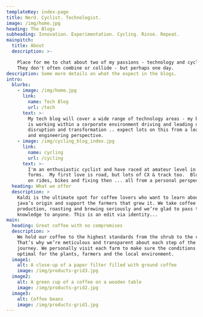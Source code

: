 ```yaml
---
templateKey: index-page
title: Nerd. Cyclist. Technologist.
image: /img/home.jpg
heading: The Blogs
subheading: Innovation. Experimentation. Cycling. Rinse. Repeat.
mainpitch:
  title: About
  description: >-

    Place for me to chat about two of my passions - technology and cycling. 
    They don't often combine or collide - but perhaps one day.
description: Some more details on what the expect in the blogs.
intro:
  blurbs:
    - image: /img/home.jpg
      link:
        name: Tech Blog
        url: /tech
      text: >-
        My tech blog will cover a wide range of technology areas - my background
        is working within a corporate environment driving and leading digital
        disruption and transformation .. expect lots on this from a leadership
        and engineering perspective.
    - image: /img/cycling_blog_index.jpg
      link:
        name: cycling
        url: /cycling
      text: >-
        I'm an enthusiastic cyclist and have raced at amateur level in most
        forms.  My first love is road, but lots of CX & track too.  Blog will be
        on rides, bikes and fixing then ... all from a personal perspective.
  heading: What we offer
  description: >
    Kaldi is the ultimate spot for coffee lovers who want to learn about their
    java’s origin and support the farmers that grew it. We take coffee
    production, roasting and brewing seriously and we’re glad to pass that
    knowledge to anyone. This is an edit via identity...
main:
  heading: Great coffee with no compromises
  description: >
    We hold our coffee to the highest standards from the shrub to the cup.
    That’s why we’re meticulous and transparent about each step of the coffee’s
    journey. We personally visit each farm to make sure the conditions are
    optimal for the plants, farmers and the local environment.
  image1:
    alt: A close-up of a paper filter filled with ground coffee
    image: /img/products-grid3.jpg
  image2:
    alt: A green cup of a coffee on a wooden table
    image: /img/products-grid2.jpg
  image3:
    alt: Coffee beans
    image: /img/products-grid1.jpg
---
```


